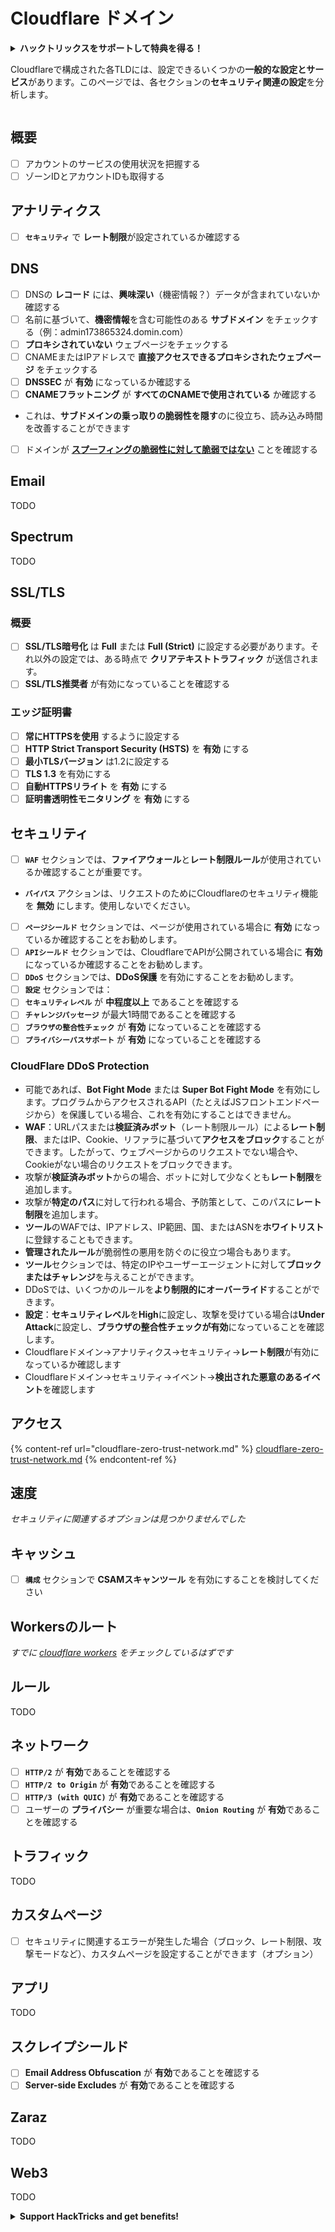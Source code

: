 # Cloudflare ドメイン

<details>

<summary><strong>ハックトリックスをサポートして特典を得る！</strong></summary>

* **HackTricks** で **会社の広告を見たい**場合や、**PEASSの最新バージョンをダウンロードしたり、PDFでHackTricksを入手**したい場合は、[**SUBSCRIPTION PLANS**](https://github.com/sponsors/carlospolop)をチェックしてください！
* [**公式PEASS＆HackTricksグッズ**](https://peass.creator-spring.com)を手に入れましょう
* [**The PEASS Family**](https://opensea.io/collection/the-peass-family)を見つけて、独占的な[**NFT**](https://opensea.io/collection/the-peass-family)のコレクションを見つけましょう
* 💬 [**Discordグループ**](https://discord.gg/hRep4RUj7f)または[**Telegramグループ**](https://t.me/peass)に参加するか、**Twitter**で私をフォローしましょう 🐦 [**@carlospolopm**](https://twitter.com/carlospolopm)**.**
* **ハッキングのトリックを共有するために、PRを** [**HackTricks**](https://github.com/carlospolop/hacktricks) **および** [**HackTricks Cloud**](https://github.com/carlospolop/hacktricks-cloud) **のGitHubリポジトリに提出してください。**

</details>

Cloudflareで構成された各TLDには、設定できるいくつかの**一般的な設定とサービス**があります。このページでは、各セクションの**セキュリティ関連の設定**を分析します。

<figure><img src="../../.gitbook/assets/image (2) (4).png" alt=""><figcaption></figcaption></figure>

## 概要

* [ ] アカウントのサービスの使用状況を把握する
* [ ] ゾーンIDとアカウントIDも取得する

## アナリティクス

* [ ] **`セキュリティ`** で **レート制限**が設定されているか確認する

## DNS

* [ ] DNSの **レコード** には、**興味深い**（機密情報？）データが含まれていないか確認する
* [ ] 名前に基づいて、**機密情報**を含む可能性のある **サブドメイン** をチェックする（例：admin173865324.domin.com）
* [ ] **プロキシされていない** ウェブページをチェックする
* [ ] CNAMEまたはIPアドレスで **直接アクセスできるプロキシされたウェブページ** をチェックする
* [ ] **DNSSEC** が **有効** になっているか確認する
* [ ] **CNAMEフラットニング** が **すべてのCNAMEで使用されている** か確認する
* これは、**サブドメインの乗っ取りの脆弱性を隠す**のに役立ち、読み込み時間を改善することができます
* [ ] ドメインが [**スプーフィングの脆弱性に対して脆弱ではない**](https://book.hacktricks.xyz/network-services-pentesting/pentesting-smtp#mail-spoofing) ことを確認する

## **Email**

TODO

## Spectrum

TODO

## SSL/TLS

### **概要**

* [ ] **SSL/TLS暗号化** は **Full** または **Full (Strict)** に設定する必要があります。それ以外の設定では、ある時点で **クリアテキストトラフィック** が送信されます。
* [ ] **SSL/TLS推奨者** が有効になっていることを確認する

### エッジ証明書

* [ ] **常にHTTPSを使用** するように設定する
* [ ] **HTTP Strict Transport Security (HSTS)** を **有効** にする
* [ ] **最小TLSバージョン** は1.2に設定する
* [ ] **TLS 1.3** を有効にする
* [ ] **自動HTTPSリライト** を **有効** にする
* [ ] **証明書透明性モニタリング** を **有効** にする

## **セキュリティ**

* [ ] **`WAF`** セクションでは、**ファイアウォール**と**レート制限ルール**が使用されているか確認することが重要です。
* **`バイパス`** アクションは、リクエストのためにCloudflareのセキュリティ機能を **無効** にします。使用しないでください。
* [ ] **`ページシールド`** セクションでは、ページが使用されている場合に **有効** になっているか確認することをお勧めします。
* [ ] **`APIシールド`** セクションでは、CloudflareでAPIが公開されている場合に **有効** になっているか確認することをお勧めします。
* [ ] **`DDoS`** セクションでは、**DDoS保護** を有効にすることをお勧めします。
* [ ] **`設定`** セクションでは：
* [ ] **`セキュリティレベル`** が **中程度以上** であることを確認する
* [ ] **`チャレンジパッセージ`** が最大1時間であることを確認する
* [ ] **`ブラウザの整合性チェック`** が **有効** になっていることを確認する
* [ ] **`プライバシーパスサポート`** が **有効** になっていることを確認する

### **CloudFlare DDoS Protection**

* 可能であれば、**Bot Fight Mode** または **Super Bot Fight Mode** を有効にします。プログラムからアクセスされるAPI（たとえばJSフロントエンドページから）を保護している場合、これを有効にすることはできません。
* **WAF**：URLパスまたは**検証済みボット**（レート制限ルール）による**レート制限**、またはIP、Cookie、リファラに基づいて**アクセスをブロック**することができます。したがって、ウェブページからのリクエストでない場合や、Cookieがない場合のリクエストをブロックできます。
* 攻撃が**検証済みボット**からの場合、ボットに対して少なくとも**レート制限**を追加します。
* 攻撃が**特定のパス**に対して行われる場合、予防策として、このパスに**レート制限**を追加します。
* **ツール**のWAFでは、IPアドレス、IP範囲、国、またはASNを**ホワイトリスト**に登録することもできます。
* **管理されたルール**が脆弱性の悪用を防ぐのに役立つ場合もあります。
* **ツール**セクションでは、特定のIPやユーザーエージェントに対して**ブロックまたはチャレンジ**を与えることができます。
* DDoSでは、いくつかのルールを**より制限的にオーバーライド**することができます。
* **設定**：**セキュリティレベル**を**High**に設定し、攻撃を受けている場合は**Under Attack**に設定し、**ブラウザの整合性チェックが有効**になっていることを確認します。
* Cloudflareドメイン->アナリティクス->セキュリティ->**レート制限**が有効になっているか確認します
* Cloudflareドメイン->セキュリティ->イベント->**検出された悪意のあるイベント**を確認します

## アクセス

{% content-ref url="cloudflare-zero-trust-network.md" %}
[cloudflare-zero-trust-network.md](cloudflare-zero-trust-network.md)
{% endcontent-ref %}

## 速度

_セキュリティに関連するオプションは見つかりませんでした_

## キャッシュ

* [ ] **`構成`** セクションで **CSAMスキャンツール** を有効にすることを検討してください
## **Workersのルート**

_すでに_ [_cloudflare workers_](./#workers) _をチェックしているはずです_

## ルール

TODO

## ネットワーク

* [ ] **`HTTP/2`** が **有効**であることを確認する
* [ ] **`HTTP/2 to Origin`** が **有効**であることを確認する
* [ ] **`HTTP/3 (with QUIC)`** が **有効**であることを確認する
* [ ] ユーザーの **プライバシー** が重要な場合は、**`Onion Routing`** が **有効**であることを確認する

## **トラフィック**

TODO

## カスタムページ

* [ ] セキュリティに関連するエラーが発生した場合（ブロック、レート制限、攻撃モードなど）、カスタムページを設定することができます（オプション）

## アプリ

TODO

## スクレイプシールド

* [ ] **Email Address Obfuscation** が **有効**であることを確認する
* [ ] **Server-side Excludes** が **有効**であることを確認する

## **Zaraz**

TODO

## **Web3**

TODO

<details>

<summary><strong>Support HackTricks and get benefits!</strong></summary>

* もし **HackTricksであなたの会社を宣伝したい** または **PEASSの最新バージョンにアクセスしたい** または **HackTricksをPDFでダウンロードしたい** 場合は、[**SUBSCRIPTION PLANS**](https://github.com/sponsors/carlospolop) をチェックしてください！
* [**公式PEASS＆HackTricksグッズ**](https://peass.creator-spring.com) を手に入れる
* [**The PEASS Family**](https://opensea.io/collection/the-peass-family) を見つける。独占的な [**NFTs**](https://opensea.io/collection/the-peass-family) のコレクションです
* 💬 [**Discordグループ**](https://discord.gg/hRep4RUj7f) または [**telegramグループ**](https://t.me/peass) に参加するか、**Twitter** 🐦 [**@carlospolopm**](https://twitter.com/carlospolopm) をフォローする
* **ハッキングのトリックを共有するには、** [**HackTricks**](https://github.com/carlospolop/hacktricks) **と** [**HackTricks Cloud**](https://github.com/carlospolop/hacktricks-cloud) **のGitHubリポジトリにPRを提出してください**

</details>
